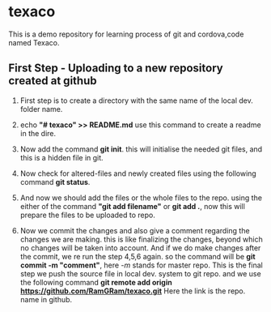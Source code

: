 # texaco
This is a demo repository for learning process of git and cordova,code named Texaco.

## First Step - Uploading to a new repository created at github
1. First step is to create a directory with the same name of the local dev. folder name.

2. echo __"# texaco" >> README.md__ use this command to create a readme in the dire.
3. Now add the command **git init**. this will initialise the needed git files, and this is a hidden file in git.
4. Now check for altered-files and newly created files using the following command **git status**.
5. And now we should add the files or the whole files to the repo. using the either of the command **"git add filename"** or **git add .**, now this will prepare the files to be uploaded to repo.
6. Now we commit the changes and also give a comment regarding the changes we are making. this is like finalizing the changes, beyond which no changes will be taken into account. And if we do make changes after the commit, we re run the step 4,5,6 again. so the command will be **git commit -m "comment"**, here _-m_ stands for master repo.
This is the final step we push the source file in local dev. system to git repo. and we use the following command **git remote add origin https://github.com/RamGRam/texaco.git** Here the link is the repo. name in github.